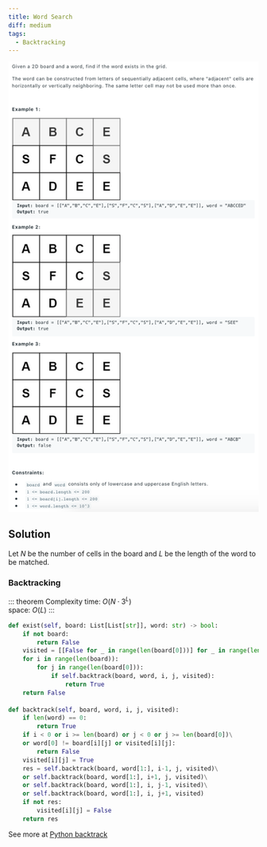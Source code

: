 ```yaml
---
title: Word Search
diff: medium
tags:
  - Backtracking
---
```


<img class="medium-zoom" src="/algo/word-search.png" alt="https://leetcode.com/problems/word-search">

## Solution

Let $N$ be the number of cells in the board and $L$ be the length of the word to be matched.

### Backtracking

::: theorem Complexity
time: $O(N \cdot 3^L)$  
space: $O(L)$
:::

```py
def exist(self, board: List[List[str]], word: str) -> bool:
    if not board:
        return False
    visited = [[False for _ in range(len(board[0]))] for _ in range(len(board))]
    for i in range(len(board)):
        for j in range(len(board[0])):
            if self.backtrack(board, word, i, j, visited):
                return True
    return False

def backtrack(self, board, word, i, j, visited):
    if len(word) == 0:
        return True
    if i < 0 or i >= len(board) or j < 0 or j >= len(board[0])\
    or word[0] != board[i][j] or visited[i][j]:
        return False
    visited[i][j] = True
    res = self.backtrack(board, word[1:], i-1, j, visited)\
    or self.backtrack(board, word[1:], i+1, j, visited)\
    or self.backtrack(board, word[1:], i, j-1, visited)\
    or self.backtrack(board, word[1:], i, j+1, visited)
    if not res:
        visited[i][j] = False
    return res
```

See more at [Python backtrack](https://leetcode.com/problems/word-search/discuss/27660/Python-backtrack-solution-with-comments)
